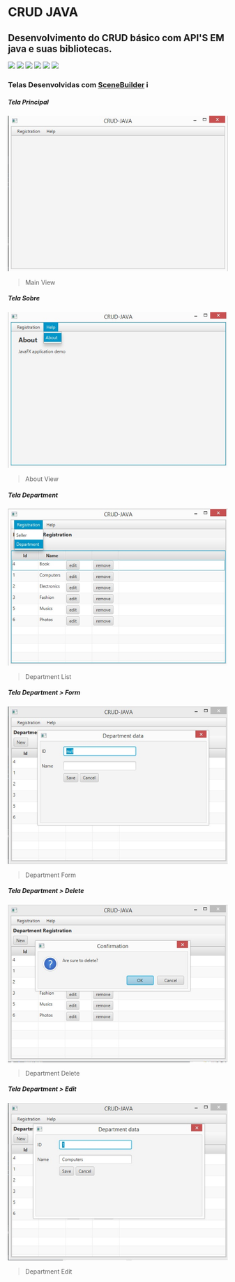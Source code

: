 # CRUD JAVA

## Desenvolvimento do CRUD básico com API'S EM java e suas bibliotecas.
 

![](https://img.shields.io/github/stars/pandao/editor.md.svg) ![](https://img.shields.io/github/forks/pandao/editor.md.svg) ![](https://img.shields.io/github/tag/pandao/editor.md.svg) ![](https://img.shields.io/github/release/pandao/editor.md.svg) ![](https://img.shields.io/github/issues/pandao/editor.md.svg) ![](https://img.shields.io/bower/v/editor.md.svg)


### Telas Desenvolvidas com [SceneBuilder](https://gluonhq.com/products/scene-builder/) ℹ

##### Tela Principal

![](Program/imgs/MainVIew.jpg)

> Main View

##### Tela Sobre

![](Program/imgs/About.jpg)

> About View


##### Tela Department

![](Program/imgs/Department/DepartmentList.jpg)

> Department List

##### Tela Department > Form 

![](Program/imgs/Department/Department_Form.jpg)

> Department Form

##### Tela Department > Delete

![](Program/imgs/Department/Department_Delete.jpg)

> Department Delete


##### Tela Department > Edit

![](Program/imgs/Department/Department_Edit.jpg)

> Department Edit

